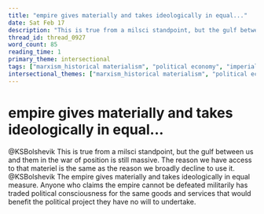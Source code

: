 ```yaml
---
title: "empire gives materially and takes ideologically in equal..."
date: Sat Feb 17
description: "This is true from a milsci standpoint, but the gulf between us and them in the war of position is still massive."
thread_id: thread_0927
word_count: 85
reading_time: 1
primary_theme: intersectional
tags: ["marxism_historical materialism", "political economy", "imperialism_colonialism"]
intersectional_themes: ["marxism_historical materialism", "political economy", "imperialism_colonialism"]
---
```


# empire gives materially and takes ideologically in equal...

@KSBolshevik This is true from a milsci standpoint, but the gulf between us and them in the war of position is still massive. The reason we have access to that materiel is the same as the reason we broadly decline to use it. @KSBolshevik The empire gives materially and takes ideologically in equal measure. Anyone who claims the empire cannot be defeated militarily has traded political consciousness for the same goods and services that would benefit the political project they have no will to undertake.
